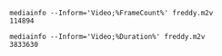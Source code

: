
    mediainfo --Inform='Video;%FrameCount%' freddy.m2v 
    114894

    mediainfo --Inform='Video;%Duration%' freddy.m2v
    3833630
